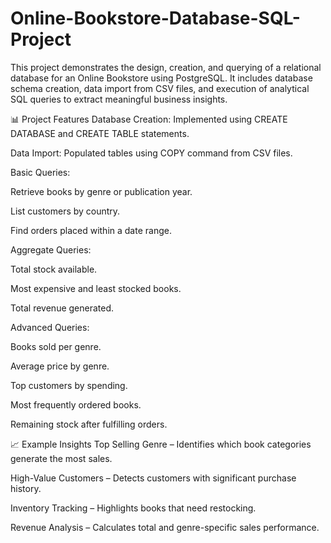 # Online-Bookstore-Database-SQL-Project

This project demonstrates the design, creation, and querying of a relational database for an Online Bookstore using PostgreSQL.
It includes database schema creation, data import from CSV files, and execution of analytical SQL queries to extract meaningful business insights.

📊 Project Features
Database Creation: Implemented using CREATE DATABASE and CREATE TABLE statements.

Data Import: Populated tables using COPY command from CSV files.

Basic Queries:

Retrieve books by genre or publication year.

List customers by country.

Find orders placed within a date range.

Aggregate Queries:

Total stock available.

Most expensive and least stocked books.

Total revenue generated.

Advanced Queries:

Books sold per genre.

Average price by genre.

Top customers by spending.

Most frequently ordered books.

Remaining stock after fulfilling orders.

📈 Example Insights
Top Selling Genre – Identifies which book categories generate the most sales.

High-Value Customers – Detects customers with significant purchase history.

Inventory Tracking – Highlights books that need restocking.

Revenue Analysis – Calculates total and genre-specific sales performance.

